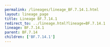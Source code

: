 ```yaml
---
permalink: /lineages/lineage_BF.7.14.1.html
layout: lineage_page
title: Lineage BF.7.14.1
redirect_to: ../lineage.html?lineage=BF.7.14.1
lineage: BF.7.14.1
parent: BF.7.14
children: ['BF.7.14.1']
---
```


